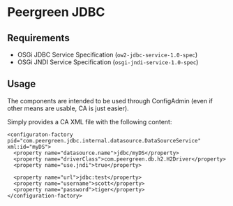 Peergreen JDBC
=======================

Requirements
---------------

* OSGi JDBC Service Specification (`ow2-jdbc-service-1.0-spec`)
* OSGi JNDI Service Specification (`osgi-jndi-service-1.0-spec`)

Usage
-----------

The components are intended to be used through ConfigAdmin (even if other means are usable, CA is just easier).

Simply provides a CA XML file with the following content:

    <configuraton-factory pid="com.peergreen.jdbc.internal.datasource.DataSourceService" xml:id="myDS">
      <property name="datasource.name">jdbc/myDS</property>
      <property name="driverClass">com.peergreen.db.h2.H2Driver</property>
      <property name="use.jndi">true</property>

      <property name="url">jdbc:test</property>
      <property name="username">scott</property>
      <property name="password">tiger</property>
    </configuration-factory>


